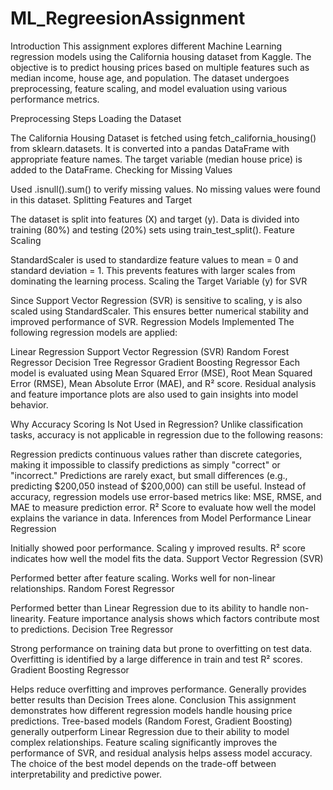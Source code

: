 # ML_RegreesionAssignment

Introduction
This assignment explores different Machine Learning regression models using the California housing dataset from Kaggle. The objective is to predict housing prices based on multiple features such as median income, house age, and population. The dataset undergoes preprocessing, feature scaling, and model evaluation using various performance metrics.

Preprocessing Steps
Loading the Dataset

The California Housing Dataset is fetched using fetch_california_housing() from sklearn.datasets.
It is converted into a pandas DataFrame with appropriate feature names.
The target variable (median house price) is added to the DataFrame.
Checking for Missing Values

Used .isnull().sum() to verify missing values.
No missing values were found in this dataset.
Splitting Features and Target

The dataset is split into features (X) and target (y).
Data is divided into training (80%) and testing (20%) sets using train_test_split().
Feature Scaling

StandardScaler is used to standardize feature values to mean = 0 and standard deviation = 1.
This prevents features with larger scales from dominating the learning process.
Scaling the Target Variable (y) for SVR

Since Support Vector Regression (SVR) is sensitive to scaling, y is also scaled using StandardScaler.
This ensures better numerical stability and improved performance of SVR.
Regression Models Implemented
The following regression models are applied:

Linear Regression
Support Vector Regression (SVR)
Random Forest Regressor
Decision Tree Regressor
Gradient Boosting Regressor
Each model is evaluated using Mean Squared Error (MSE), Root Mean Squared Error (RMSE), Mean Absolute Error (MAE), and R² score. Residual analysis and feature importance plots are also used to gain insights into model behavior.

Why Accuracy Scoring Is Not Used in Regression?
Unlike classification tasks, accuracy is not applicable in regression due to the following reasons:

Regression predicts continuous values rather than discrete categories, making it impossible to classify predictions as simply "correct" or "incorrect."
Predictions are rarely exact, but small differences (e.g., predicting $200,050 instead of $200,000) can still be useful.
Instead of accuracy, regression models use error-based metrics like:
MSE, RMSE, and MAE to measure prediction error.
R² Score to evaluate how well the model explains the variance in data.
Inferences from Model Performance
Linear Regression

Initially showed poor performance.
Scaling y improved results.
R² score indicates how well the model fits the data.
Support Vector Regression (SVR)

Performed better after feature scaling.
Works well for non-linear relationships.
Random Forest Regressor

Performed better than Linear Regression due to its ability to handle non-linearity.
Feature importance analysis shows which factors contribute most to predictions.
Decision Tree Regressor

Strong performance on training data but prone to overfitting on test data.
Overfitting is identified by a large difference in train and test R² scores.
Gradient Boosting Regressor

Helps reduce overfitting and improves performance.
Generally provides better results than Decision Trees alone.
Conclusion
This assignment demonstrates how different regression models handle housing price predictions. Tree-based models (Random Forest, Gradient Boosting) generally outperform Linear Regression due to their ability to model complex relationships. Feature scaling significantly improves the performance of SVR, and residual analysis helps assess model accuracy. The choice of the best model depends on the trade-off between interpretability and predictive power.

